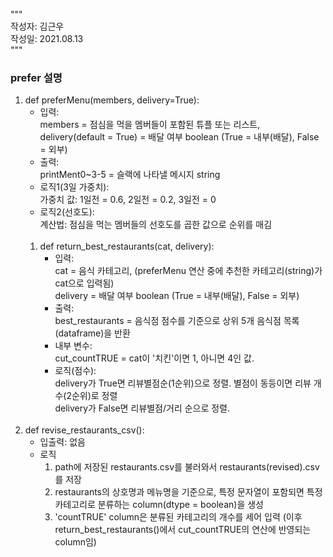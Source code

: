 """<br>
작성자: 김근우<br>
작성일: 2021.08.13<br>
"""

### prefer 설명
1. def preferMenu(members, delivery=True):<br>
    - 입력: <br>
        members = 점심을 먹을 멤버들이 포함된 튜플 또는 리스트,<br>
        delivery(default = True) = 배달 여부 boolean (True = 내부(배달), False = 외부)
    - 출력: <br>
        printMent0~3-5 = 슬랙에 나타낼 메시지 string
    - 로직1(3일 가중치):<br>
        가중치 값: 1일전 = 0.6, 2일전 = 0.2, 3일전 = 0
    - 로직2(선호도):<br>
        계산법: 점심을 먹는 멤버들의 선호도를 곱한 값으로 순위를 매김
    <br><br>
    1. def return_best_restaurants(cat, delivery):<br>
        - 입력: <br>
            cat = 음식 카테고리, (preferMenu 연산 중에 추천한 카테고리(string)가 cat으로 입력됨)<br>
            delivery = 배달 여부 boolean (True = 내부(배달), False = 외부)<br>
        - 출력: <br>
            best_restaurants = 음식점 점수를 기준으로 상위 5개 음식점 목록(dataframe)을 반환
        - 내부 변수: <br>
            cut_countTRUE = cat이 '치킨'이면 1, 아니면 4인 값.
        - 로직(점수):<br>
            delivery가 True면 리뷰별점순(1순위)으로 정렬. 별점이 동등이면 리뷰 개수(2순위)로 정렬<br>
            delivery가 False면 리뷰별점/거리 순으로 정렬.
    <br><br>
1. def revise_restaurants_csv():<br>
    - 입출력: 없음<br>
    - 로직<br>
        1. path에 저장된 restaurants.csv를 불러와서 restaurants(revised).csv를 저장<br>
        1. restaurants의 상호명과 메뉴명을 기준으로, 특정 문자열이 포함되면 특정 카테고리로 분류하는 column(dtype = boolean)을 생성<br>
        1. 'countTRUE' column은 분류된 카테고리의 개수를 세어 입력 (이후 return_best_restaurants()에서 cut_countTRUE의 연산에 반영되는 column임)<br>
